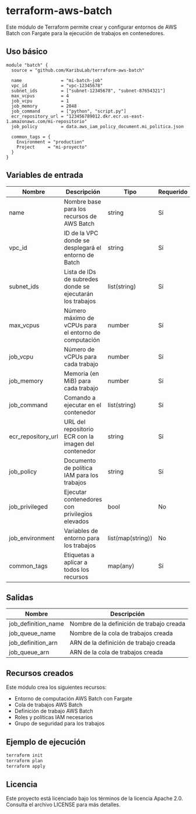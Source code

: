 # terraform-aws-batch

Este módulo de Terraform permite crear y configurar entornos de AWS Batch con Fargate para la ejecución de trabajos en contenedores.

## Uso básico

```hcl
module "batch" {
  source = "github.com/KaribuLab/terraform-aws-batch"
  
  name               = "mi-batch-job"
  vpc_id             = "vpc-12345678"
  subnet_ids         = ["subnet-12345678", "subnet-87654321"]
  max_vcpus          = 4
  job_vcpu           = 1
  job_memory         = 2048
  job_command        = ["python", "script.py"]
  ecr_repository_url = "123456789012.dkr.ecr.us-east-1.amazonaws.com/mi-repositorio"
  job_policy         = data.aws_iam_policy_document.mi_politica.json
  
  common_tags = {
    Environment = "production"
    Project     = "mi-proyecto"
  }
}
```

## Variables de entrada

| Nombre            | Descripción                                                  | Tipo           | Requerido |
|-------------------|--------------------------------------------------------------|----------------|-----------|
| name              | Nombre base para los recursos de AWS Batch                   | string         | Sí        |
| vpc_id            | ID de la VPC donde se desplegará el entorno de Batch         | string         | Sí        |
| subnet_ids        | Lista de IDs de subredes donde se ejecutarán los trabajos    | list(string)   | Sí        |
| max_vcpus         | Número máximo de vCPUs para el entorno de computación        | number         | Sí        |
| job_vcpu          | Número de vCPUs para cada trabajo                           | number         | Sí        |
| job_memory        | Memoria (en MiB) para cada trabajo                           | number         | Sí        |
| job_command       | Comando a ejecutar en el contenedor                          | list(string)   | Sí        |
| ecr_repository_url| URL del repositorio ECR con la imagen del contenedor         | string         | Sí        |
| job_policy        | Documento de política IAM para los trabajos                  | string         | Sí        |
| job_privileged    | Ejecutar contenedores con privilegios elevados               | bool           | No        |
| job_environment   | Variables de entorno para los trabajos                       | list(map(string)) | No     |
| common_tags       | Etiquetas a aplicar a todos los recursos                     | map(any)       | Sí        |

## Salidas

| Nombre              | Descripción                                      |
|---------------------|--------------------------------------------------|
| job_definition_name | Nombre de la definición de trabajo creada        |
| job_queue_name      | Nombre de la cola de trabajos creada             |
| job_definition_arn  | ARN de la definición de trabajo creada           |
| job_queue_arn       | ARN de la cola de trabajos creada                |

## Recursos creados

Este módulo crea los siguientes recursos:

- Entorno de computación AWS Batch con Fargate
- Cola de trabajos AWS Batch
- Definición de trabajo AWS Batch
- Roles y políticas IAM necesarios
- Grupo de seguridad para los trabajos

## Ejemplo de ejecución

```bash
terraform init
terraform plan
terraform apply
```

## Licencia

Este proyecto está licenciado bajo los términos de la licencia Apache 2.0. Consulta el archivo LICENSE para más detalles.